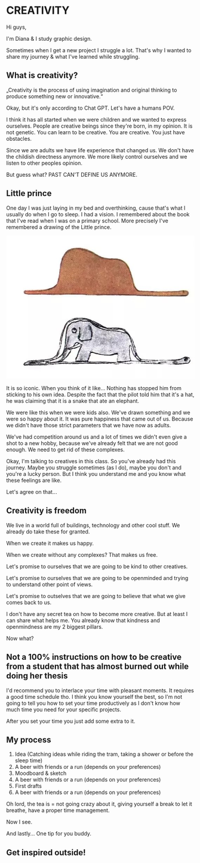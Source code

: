 # CREATIVITY

Hi guys,

I'm Diana & I study graphic design.

Sometimes when I get a new project I struggle a lot. That's why I wanted to share my journey & what I've learned while struggling.

## What is creativity?
„Creativity is the process of using imagination and original thinking to produce something new or innovative.“

Okay, but it's only according to Chat GPT. Let's have a humans POV.

I think it has all started when we were children and we wanted to express ourselves. People are creative beings since they're born, in my opinion.
It is not genetic. You can learn to be creative. You are creative. You just have obstacles.

Since we are adults we have life experience that changed us. We don't have the childish directness anymore. We more likely control ourselves and we listen to other peoples opinion.

But guess what? PAST CAN'T DEFINE US ANYMORE.

## Little prince
One day I was just laying in my bed and overthinking, cause that's what I usually do when I go to sleep. I had a vision. I remembered about the book that I've read when I was on a primary school. More precisely I've remembered a drawing of the Little prince.

![littleprince](img/drawinglittleprinceelephanthat-ezgif.com-webp-to-jpg-converter.jpg)

It is so iconic. When you think of it like... Nothing has stopped him from sticking to his own idea. Despite the fact that the pilot told him that it's a hat, he was claiming that it is a snake that ate an elephant.

We were like this when we were kids also. We've drawn something and we were so happy about it. It was pure happiness that came out of us. Because we didn't have those strict parameters that we have now as adults.

We've had competition around us and a lot of times we didn't even give a shot to a new hobby, because we've already felt that we are not good enough. We need to get rid of these complexes.

Okay, I'm talking to creatives in this class. So you've already had this journey. Maybe you struggle sometimes (as I do), maybe you don't and you're a lucky person. But I think you understand me and you know what these feelings are like.

Let's agree on that...

## Creativity is freedom
We live in a world full of buildings, technology and other cool stuff. We already do take these for granted.

When we create it makes us happy. 

When we create without any complexes? That makes us free.

Let's promise to ourselves that we are going to be kind to other creatives.

Let's promise to ourselves that we are going to be openminded and trying to understand other point of views.

Let's promise to outselves that we are going to believe that what we give comes back to us.

I don't have any secret tea on how to become more creative.
But at least I can share what helps me.
You already know that kindness and openmindness are my 2 biggest pillars.

Now what?

## Not a 100% instructions on how to be creative from a student that has almost burned out while doing her thesis
I'd recommend you to interlace your time with pleasant moments. It requires a good time schedule tho. I think you know yourself the best, so I'm not going to tell you how to set your time productively as I don't know how much time you need for your specific projects.

After you set your time you just add some extra to it.

## My process
1. Idea (Catching ideas while riding the tram, taking a shower or before the sleep time)
2. A beer with friends or a run (depends on your preferences)
3. Moodboard & sketch
4. A beer with friends or a run (depends on your preferences)
5. First drafts
6. A beer with friends or a run (depends on your preferences)

Oh lord, the tea is = not going crazy about it, giving yourself a break to let it breathe, have a proper time management.

Now I see.

And lastly... One tip for you buddy.
## Get inspired outside!
